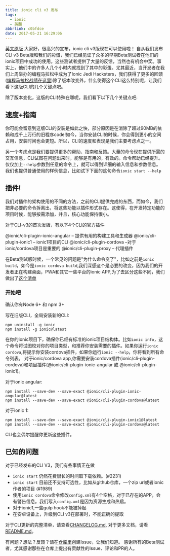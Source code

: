 ```yaml
---
title: ionic cli v3 发布
tags:
  - ionic
  - 英翻
abbrlink: c0bfdce
date: 2017-05-21 16:29:06
---
```

[英文原版](https://blog.ionic.io/announcing-ionic-cli-v3/)
大家好，很高兴的宣布，ionic cli v3版现在可以使用啦！
自从我们发布CLI v3 Beta版和我们的彩蛋，我们已经见证了众多的早期Beta测试者在他们的ionic项目中成功的使用。这些测试者提供了大量的反馈，当然也有机会中奖。事实上，他们中的许多人几个小时内就找到了其中的彩蛋。尤其最近，当开发者在我们上周举办的编程马拉松中成为了Ionic Jedi Hacksters，我们获得了更多的回馈
([编程马拉松战绩在这里](http://blog.ionic.io/become-an-ionic-jedi-hackster/))除了版本改变外，什么使得这个CLI这么特别呢，让我们看下这版CLI的几个关键点吧。

除了版本变化，这版的CLI特殊在哪呢，我们看下以下几个关键点吧:

## 速度+指南
你可能会留意到这版CLI的安装是如此之快，部分原因是在消除了超过90MB的依赖和成千上万行的旧程序code!如今，当你安装CLI的时候，你会得到更小的空间占用，安装时间也会更短。所以，CLI的速度和表现是我们主要考虑点之一。

另一个考虑点是我们要提供更多的帮助、指南和反馈。大量的命令现在提供所需的交互信息，CLI试图在问题出来时，能够是有用的，有效的。命令帮助已经提升。
仅仅加上`--help`参数到任意的命令上，就可以得到详细的输入信息和参数信息。我们也提供普通使用的样例信息，比如试下下面的这句命令`ionic start --help`


## 插件!
我们对插件的架构使用的不同的方法，之前的CLI提供完成的东西，而如今，我们把非必要的命令拆离出，将这些功能以插件形式存在。这使得，在开发特定功能的项目时候，能够按需添加，并且，核心功能保持很小。

对于CLI-v3的首次发版，有以下4个CLI的官方插件

@ionic/cli-plugin-ionic-angular – 提供有用的构建工具和生成器
@ionic/cli-plugin-ionic1 – ionic1项目的CLI
@ionic/cli-plugin-cordova –对于ionic/cordova项目是重要的
@ionic/cli-plugin-proxy – 代理插件

在Beta测试版时候，一个常见的问题是"为什么命令变了"，比如之前是`ionic build`，如今是`ionic cordova build`,我们深感这个是必要的改变，因为我们的开发者正在构建桌面，PWA和其它一些平台的ionic APP,为了去区分这些不同，我们做出了[这个清单](https://docs.google.com/document/d/1r8nTAaJ5hLIJ1DCwBozU-JGV480Du0xCMIg2dj3JRQo/edit)

### 开始吧
确认你有Node 6+ 和 npm 3+

写在旧版CLI，全局安装新的CLI:

```
npm uninstall -g ionic
npm install -g ionic@latest

```

在你的ionic项目下，确保你已经有标准的ionic项目结构体。比如`ionic info`，这个命令将试图校对你的项目类型，和推荐你安装需要的插件。如果你运行`ionic cordova`,将提示你安装cordova插件，如果你运行`ionic --help`，你将看到所有命令列表。
对于ionic/cordova app,你需要安装cordova插件(ionic/cli-plugin-cordova)和项目插件(@ionic/cli-plugin-ionic-angular 或 @ionic/cli-plugin-ionic1)。

对于ionic angular:
```
npm install --save-dev --save-exact @ionic/cli-plugin-ionic-angular@latest
npm install --save-dev --save-exact @ionic/cli-plugin-cordova@latest
```

对于ionic 1:
```
npm install --save-dev --save-exact @ionic/cli-plugin-ionic1@latest
npm install --save-dev --save-exact @ionic/cli-plugin-cordova@latest
```
CLI也会偶尔提醒你更新这些插件。

## 已知的问题

对于已经发布的CLI V3，我们有些事情正在做

+ `ionic start` 仍然花费很长的时间取下载依赖。(#2231)
+ `ionic start` 目前还不支持可选性，比如从github仓库，一个zip url或者ionic作者的项目 (#1989)
+ 使用`ionic cordova`命令修改`config.xml`有4个空格，对于已存在的APP，会有警告信息。我们写入`config.xml`是因为资源生成和热启。
+ 对于ionic1,一些gulp hook不能被掉起
+ 在安卓设备上，升级到CLI v3在部署时，不能正确的提取

对于CLI更新的完整清单，请查看[CHANGELOG.md](https://github.com/driftyco/ionic-cli/blob/master/CHANGELOG.md#upgrading-from-cli-2),
对于更多文档，请看[README.md](https://github.com/driftyco/ionic-cli/blob/master/README.md)。

有问题？想法？反馈？请在[仓库里](https://github.com/driftyco/ionic-cli)创建Issue，让我们知道。
感谢所有的Beta测试者，尤其感谢那些在仓库上提出有贡献性的Issue、评论和PR的人。